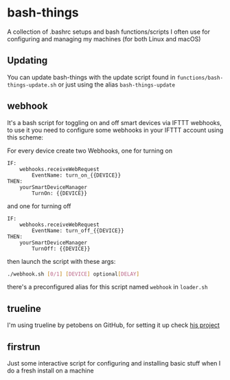 # bash-things

A collection of .bashrc setups and bash functions/scripts I often use for configuring and managing my machines (for both Linux and macOS)

## Updating

You can update bash-things with the update script found in `functions/bash-things-update.sh` or just using the alias `bash-things-update`

## webhook
It's a bash script for toggling on and off smart devices via IFTTT webhooks, to use it you need to configure some webhooks in your IFTTT
account using this scheme:

For every device create two Webhooks, one for turning on
```
IF:
    webhooks.receiveWebRequest
        EventName: turn_on_{{DEVICE}}
THEN:
    yourSmartDeviceManager
        TurnOn: {{DEVICE}}
```
and one for turning off
```
IF:
    webhooks.receiveWebRequest
        EventName: turn_off_{{DEVICE}}
THEN:
    yourSmartDeviceManager
        TurnOff: {{DEVICE}}
```

then launch the script with these args:
``` bash
./webhook.sh [0/1] [DEVICE] optional[DELAY]
```

there's a preconfigured alias for this script named `webhook` in `loader.sh`

## trueline
I'm using trueline by petobens on GitHub, for setting it up check [his project](https://github.com/petobens/trueline)

## firstrun
Just some interactive script for configuring and installing basic stuff when I do a fresh install on a machine